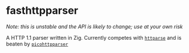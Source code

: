 # fasthttpparser

*Note: this is unstable and the API is likely to change; use at your own risk*

A HTTP 1.1 parser written in Zig. Currently competes with [`httparse`](https://https://github.com/seanmonstar/httparse) and is beaten by [`picohttpparser`](https://github.com/h20/picohttpparser)
